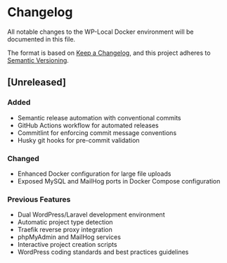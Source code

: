 # Changelog

All notable changes to the WP-Local Docker environment will be documented in this file.

The format is based on [Keep a Changelog](https://keepachangelog.com/en/1.1.0/),
and this project adheres to [Semantic Versioning](https://semver.org/spec/v2.0.0.html).

## [Unreleased]

### Added
- Semantic release automation with conventional commits
- GitHub Actions workflow for automated releases
- Commitlint for enforcing commit message conventions
- Husky git hooks for pre-commit validation

### Changed
- Enhanced Docker configuration for large file uploads
- Exposed MySQL and MailHog ports in Docker Compose configuration

### Previous Features
- Dual WordPress/Laravel development environment
- Automatic project type detection
- Traefik reverse proxy integration
- phpMyAdmin and MailHog services
- Interactive project creation scripts
- WordPress coding standards and best practices guidelines